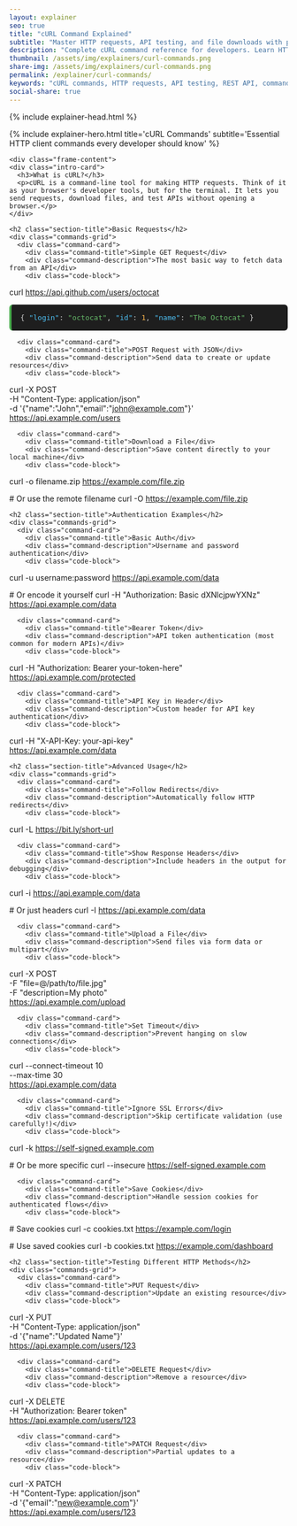 ```yaml
---
layout: explainer
seo: true
title: "cURL Command Explained"
subtitle: "Master HTTP requests, API testing, and file downloads with practical cURL examples"
description: "Complete cURL command reference for developers. Learn HTTP requests, authentication, file uploads, API testing, and advanced cURL techniques with practical examples and syntax highlighting."
thumbnail: /assets/img/explainers/curl-commands.png
share-img: /assets/img/explainers/curl-commands.png  
permalink: /explainer/curl-commands/
keywords: "cURL commands, HTTP requests, API testing, REST API, command line tools, web development, developer tools, HTTP client, cURL tutorial, cURL examples, API authentication, file download, POST requests, curl, http, api, command-line, web-development, developer-tools"
social-share: true
---
```


{% include explainer-head.html %}

<style>
.intro-card h3 {
  font-size: 1.4rem;
  font-weight: 700;
  margin-bottom: 15px;
  display: flex;
  align-items: center;
}

.intro-card h3::before {
  content: '💡';
  margin-right: 12px;
  font-size: 1.6rem;
}

.intro-card p {
  color: #37474f;
  font-size: 1.05rem;
  line-height: 1.7;
  margin: 0;
}

.section-title {
  color: #475569;
  font-size: 2.2rem;
  font-weight: 700;
  margin-bottom: 35px;
  position: relative;
  padding-left: 25px;
}

.section-title::before {
  content: '';
  position: absolute;
  left: 0;
  top: 50%;
  transform: translateY(-50%);
  width: 5px;
  height: 50px;
  background: #64748b;
  border-radius: 3px;
}

.commands-grid {
  display: grid;
  grid-template-columns: repeat(auto-fit, minmax(450px, 1fr));
  gap: 25px;
  margin-bottom: 60px;
  width: 100%;
  box-sizing: border-box;
}

.command-card {
  background: #fafbfc;
  border-radius: 12px;
  padding: 28px;
  box-shadow: 0 2px 12px rgba(0, 0, 0, 0.08);
  border: 1px solid #e1e8ed;
  transition: all 0.3s ease;
  position: relative;
  width: 100%;
  box-sizing: border-box;
  overflow: hidden;
}

.command-card::before {
  content: '';
  position: absolute;
  top: 0;
  left: 0;
  right: 0;
  height: 3px;
  background: #64748b;
  border-radius: 12px 12px 0 0;
}

.command-card:hover {
  transform: translateY(-4px);
  box-shadow: 0 8px 24px rgba(33, 150, 243, 0.15);
  border-color: #64748b;
}

.command-title {
  color: #475569;
  font-size: 1.3rem;
  font-weight: 600;
  margin-bottom: 10px;
}

.command-description {
  color: #5f6368;
  font-size: 0.95rem;
  margin-bottom: 18px;
  line-height: 1.5;
}

.code-block {
  background: #263238;
  color: #eceff1;
  padding: 20px;
  border-radius: 8px;
  font-family: 'SF Mono', Monaco, 'Cascadia Code', 'Roboto Mono', Consolas, monospace;
  font-size: 14px;
  line-height: 1.5;
  overflow-x: auto;
  border-left: 4px solid #64748b;
  margin: 0;
  width: 100%;
  box-sizing: border-box;
  word-break: break-all;
  white-space: pre-wrap;
}

.code-block .command { color: #66bb6a; }
.code-block .url { color: #42a5f5; }
.code-block .flag { color: #ef5350; }
.code-block .string { color: #ffca28; }
.code-block .comment { color: #90a4ae; font-style: italic; }

.response-example {
  background: #1e1e1e;
  color: #d4d4d4;
  padding: 16px;
  border-radius: 6px;
  font-family: 'SF Mono', Monaco, monospace;
  font-size: 13px;
  margin-top: 12px;
  border-left: 4px solid #4caf50;
}

.response-example .json-key { color: #4fc3f7; }
.response-example .json-string { color: #66bb6a; }
.response-example .json-number { color: #ffb74d; }

.tips-card {
  background: linear-gradient(135deg, #e8f5e8 0%, #c8e6c9 100%);
  border: 1px solid #4caf50;
  border-radius: 12px;
  padding: 35px;
  margin-top: 50px;
  box-shadow: 0 4px 16px rgba(76, 175, 80, 0.1);
}

.tips-card h3 {
  color: #2e7d32;
  font-size: 1.6rem;
  font-weight: 700;
  margin-bottom: 20px;
  display: flex;
  align-items: center;
}

.tips-card h3::before {
  content: '✨';
  margin-right: 12px;
  font-size: 1.8rem;
}

.tips-list {
  list-style: none;
  padding: 0;
  margin: 0;
}

.tips-list li {
  margin-bottom: 16px;
  padding-left: 32px;
  position: relative;
  font-size: 1.1rem;
  line-height: 1.6;
  color: #374151;
}

.tips-list li::before {
  content: '→';
  position: absolute;
  left: 0;
  color: #10b981;
  font-weight: bold;
  font-size: 1.2rem;
}

@media (max-width: 768px) {
  body {
    padding: 15px !important;
    background: #f5f7fa !important;
  }
  
  .explainer-frame {
    border-radius: 16px;
    margin: 0;
    box-shadow: 0 10px 30px rgba(0, 0, 0, 0.12);
    border: 1px solid #e2e8f0;
    overflow: hidden;
  }
  
  .hero-header {
    padding: 35px 20px;
    text-align: center;
    position: relative;
    background: linear-gradient(135deg, #64748b 0%, #475569 100%);
  }
  
  .hero-header::after {
    content: '';
    position: absolute;
    bottom: -8px;
    left: 0;
    right: 0;
    height: 8px;
    background: linear-gradient(135deg, #64748b, #475569);
    border-radius: 0 0 16px 16px;
  }
  
  .hero-title {
    font-size: 2.2rem;
    line-height: 1.1;
    margin-bottom: 12px;
    font-weight: 800;
    text-shadow: 0 2px 4px rgba(0, 0, 0, 0.1);
  }
  
  .hero-subtitle {
    font-size: 1rem;
    line-height: 1.4;
    opacity: 0.95;
  }
  
  .branding {
    position: absolute;
    top: 20px;
    right: 20px;
    font-size: 13px;
    padding: 8px 16px;
    margin-bottom: 0;
    background: rgba(255, 255, 255, 0.2);
    border-radius: 20px;
    backdrop-filter: blur(10px);
    border: 1px solid rgba(255, 255, 255, 0.1);
  }
  
  .frame-content {
    padding: 30px 20px;
    background: white;
  }
  
  .intro-card {
    padding: 25px 20px;
    margin-bottom: 35px;
    background: linear-gradient(135deg, #e3f2fd 0%, #bbdefb 100%);
    border: 1px solid #64748b;
    border-radius: 12px;
    box-shadow: 0 4px 16px rgba(33, 150, 243, 0.1);
  }
  
  .intro-card h3 {
    font-size: 1.2rem;
    margin-bottom: 12px;
    color: #1565c0;
    font-weight: 700;
  }
  
  .intro-card h3::before {
    font-size: 1.4rem;
    margin-right: 10px;
  }
  
  .intro-card p {
    font-size: 0.95rem;
    color: #37474f;
    line-height: 1.6;
  }
  
  .section-title {
    font-size: 1.7rem;
    padding-left: 20px;
    margin-bottom: 25px;
    color: #475569;
    font-weight: 700;
  }
  
  .section-title::before {
    height: 35px;
    width: 4px;
    background: #64748b;
  }
  
  .commands-grid {
    grid-template-columns: 1fr;
    gap: 18px;
    margin-bottom: 45px;
    width: 100%;
    padding: 0;
  }
  
  .command-card {
    padding: 20px;
    border-radius: 12px;
    background: #fafbfc;
    border: 1px solid #e1e8ed;
    box-shadow: 0 2px 12px rgba(0, 0, 0, 0.08);
    position: relative;
    width: 100%;
    box-sizing: border-box;
    overflow: hidden;
  }
  
  .command-card::before {
    content: '';
    position: absolute;
    top: 0;
    left: 0;
    right: 0;
    height: 3px;
    background: #64748b;
    border-radius: 12px 12px 0 0;
  }
  
  .command-title {
    font-size: 1.15rem;
    margin-bottom: 8px;
    color: #475569;
    font-weight: 600;
  }
  
  .command-description {
    font-size: 0.9rem;
    margin-bottom: 16px;
    line-height: 1.5;
    color: #5f6368;
  }
  
  .code-block {
    padding: 16px;
    font-size: 12px;
    line-height: 1.4;
    border-radius: 8px;
    overflow-x: auto;
    -webkit-overflow-scrolling: touch;
    background: #263238;
    color: #eceff1;
    border-left: 4px solid #64748b;
    width: 100%;
    box-sizing: border-box;
    word-break: break-all;
    white-space: pre-wrap;
  }
  
  .response-example {
    padding: 14px;
    font-size: 11px;
    margin-top: 12px;
    background: #1e1e1e;
    color: #d4d4d4;
    border-left: 4px solid #4caf50;
    border-radius: 6px;
  }
  
  .tips-card {
    padding: 25px 20px;
    margin-top: 40px;
    background: linear-gradient(135deg, #e8f5e8 0%, #c8e6c9 100%);
    border: 1px solid #4caf50;
    border-radius: 12px;
    box-shadow: 0 4px 16px rgba(76, 175, 80, 0.1);
  }
  
  .tips-card h3 {
    font-size: 1.4rem;
    margin-bottom: 18px;
    color: #2e7d32;
    font-weight: 700;
  }
  
  .tips-card h3::before {
    font-size: 1.6rem;
    margin-right: 10px;
  }
  
  .tips-list li {
    font-size: 0.95rem;
    margin-bottom: 12px;
    padding-left: 25px;
    line-height: 1.5;
    color: #374151;
  }
  
  .tips-list li::before {
    font-size: 1rem;
    color: #10b981;
  }
@media (max-width: 480px) {
  body {
    padding: 10px !important;
    background: #f5f7fa !important;
  }
  
  .explainer-frame {
    border-radius: 12px;
    margin: 0;
    box-shadow: 0 8px 25px rgba(0, 0, 0, 0.15);
    border: 1px solid #e2e8f0;
    overflow: hidden;
    background: white;
  }
  
  .hero-header {
    padding: 30px 15px;
    background: linear-gradient(135deg, #64748b 0%, #475569 100%);
    text-align: center;
    position: relative;
  }
  
  .hero-header::after {
    content: '';
    position: absolute;
    bottom: -6px;
    left: 0;
    right: 0;
    height: 6px;
    background: linear-gradient(135deg, #64748b, #475569);
    border-radius: 0 0 12px 12px;
  }
  
  .hero-title {
    font-size: 1.9rem;
    text-align: center;
    font-weight: 800;
    margin-bottom: 10px;
    text-shadow: 0 2px 4px rgba(0, 0, 0, 0.1);
  }
  
  .hero-subtitle {
    font-size: 0.9rem;
    text-align: center;
    opacity: 0.95;
  }
  
  .branding {
    position: absolute;
    top: 15px;
    right: 15px;
    background: rgba(255, 255, 255, 0.25);
    font-size: 11px;
    padding: 6px 12px;
    border-radius: 15px;
    backdrop-filter: blur(10px);
    border: 1px solid rgba(255, 255, 255, 0.15);
  }
  
  .frame-content {
    padding: 25px 15px;
    background: white;
  }
  
  .intro-card {
    padding: 20px 15px;
    border-radius: 10px;
    background: linear-gradient(135deg, #e3f2fd 0%, #bbdefb 100%);
    border: 1px solid #64748b;
    box-shadow: 0 4px 16px rgba(33, 150, 243, 0.1);
    margin-bottom: 30px;
  }
  
  .section-title {
    font-size: 1.5rem;
    padding-left: 18px;
    color: #475569;
    font-weight: 700;
  }
  
  .section-title::before {
    background: #64748b;
    height: 30px;
    width: 4px;
  }
  
  .command-card {
    padding: 18px 15px;
    border-radius: 10px;
    background: #fafbfc;
    border: 1px solid #e1e8ed;
    box-shadow: 0 2px 12px rgba(0, 0, 0, 0.08);
    position: relative;
  }
  
  .command-card::before {
    content: '';
    position: absolute;
    top: 0;
    left: 0;
    right: 0;
    height: 3px;
    background: #64748b;
    border-radius: 10px 10px 0 0;
  }
  
  .code-block {
    padding: 14px;
    font-size: 11px;
    border-left-width: 3px;
    background: #263238;
    color: #eceff1;
    border-left-color: #64748b;
    border-radius: 6px;
  }
  
  .tips-card {
    padding: 20px 15px;
    border-radius: 10px;
    background: linear-gradient(135deg, #e8f5e8 0%, #c8e6c9 100%);
    border: 1px solid #4caf50;
    box-shadow: 0 4px 16px rgba(76, 175, 80, 0.1);
  }
}

/* Improve touch targets and scrolling */
@media (max-width: 768px) {
  .command-card {
    -webkit-tap-highlight-color: rgba(33, 150, 243, 0.1);
    touch-action: manipulation;
  }
  
  .command-card:active {
    transform: translateY(-2px);
    transition: transform 0.1s;
  }
  
  .code-block {
    -webkit-overflow-scrolling: touch;
    scrollbar-width: thin;
  }
  
  .code-block::-webkit-scrollbar {
    height: 4px;
  }
  
  .code-block::-webkit-scrollbar-thumb {
    background: rgba(33, 150, 243, 0.3);
    border-radius: 2px;
  }
  
  /* Improve text selection on mobile */
  .code-block {
    -webkit-user-select: all;
    user-select: all;
  }
  
  /* Better spacing for thumbs */
  .tips-list li {
    min-height: 44px;
    display: flex;
    align-items: flex-start;
    padding-top: 8px;
  }
}
</style>

<!-- SEO: Structured Data -->
<script type="application/ld+json">
{
  "@context": "https://schema.org",
  "@type": "TechArticle",
  "headline": "cURL Command Examples - Complete Developer Guide",
  "description": "Complete cURL command reference for developers. Learn HTTP requests, authentication, file uploads, API testing, and advanced cURL techniques with practical examples.",
  "author": {
    "@type": "Person",
    "name": "Ajit Singh",
    "url": "https://github.com/ajitsing"
  },
  "publisher": {
    "@type": "Person",
    "name": "Ajit Singh",
    "url": "https://ajitsing.github.io"
  },
  "datePublished": "2025-09-08",
  "dateModified": "2025-09-08",
  "mainEntityOfPage": {
    "@type": "WebPage",
    "@id": "https://ajitsing.github.io/explainer/curl-commands/"
  },
  "articleSection": "Web Development",
  "keywords": ["cURL", "HTTP requests", "API testing", "command line", "web development"],
  "about": [
    {
      "@type": "Thing",
      "name": "cURL"
    },
    {
      "@type": "Thing", 
      "name": "HTTP Client"
    },
    {
      "@type": "Thing",
      "name": "API Testing"
    }
  ],
  "teaches": [
    "Basic cURL GET and POST requests",
    "cURL authentication methods",
    "File uploads and downloads with cURL",
    "Advanced cURL options and flags",
    "API testing with cURL"
  ]
}
</script>

<!-- SEO: Additional Meta Tags -->
<meta name="robots" content="index, follow">
<meta name="author" content="Ajit Singh">
<meta property="article:author" content="Ajit Singh">
<meta property="article:section" content="Web Development">
<meta property="article:tag" content="cURL">
<meta property="article:tag" content="HTTP">
<meta property="article:tag" content="API Testing">
<meta property="article:tag" content="Command Line">
<meta property="article:tag" content="Web Development">

<div class="explainer">
  <div class="explainer-frame">
    {% include explainer-hero.html title='cURL Commands' subtitle='Essential HTTP client commands every developer should know' %}
    
    <div class="frame-content">
    <div class="intro-card">
      <h3>What is cURL?</h3>
      <p>cURL is a command-line tool for making HTTP requests. Think of it as your browser's developer tools, but for the terminal. It lets you send requests, download files, and test APIs without opening a browser.</p>
    </div>

    <h2 class="section-title">Basic Requests</h2>
    <div class="commands-grid">
      <div class="command-card">
        <div class="command-title">Simple GET Request</div>
        <div class="command-description">The most basic way to fetch data from an API</div>
        <div class="code-block">
<span class="command">curl</span> <span class="url">https://api.github.com/users/octocat</span>
        </div>
        <div class="response-example">
{
  <span class="json-key">"login"</span>: <span class="json-string">"octocat"</span>,
  <span class="json-key">"id"</span>: <span class="json-number">1</span>,
  <span class="json-key">"name"</span>: <span class="json-string">"The Octocat"</span>
}
        </div>
      </div>

      <div class="command-card">
        <div class="command-title">POST Request with JSON</div>
        <div class="command-description">Send data to create or update resources</div>
        <div class="code-block">
<span class="command">curl</span> <span class="flag">-X POST</span> \
  <span class="flag">-H</span> <span class="string">"Content-Type: application/json"</span> \
  <span class="flag">-d</span> <span class="string">'{"name":"John","email":"john@example.com"}'</span> \
  <span class="url">https://api.example.com/users</span>
        </div>
      </div>

      <div class="command-card">
        <div class="command-title">Download a File</div>
        <div class="command-description">Save content directly to your local machine</div>
        <div class="code-block">
<span class="command">curl</span> <span class="flag">-o</span> filename.zip <span class="url">https://example.com/file.zip</span>

<span class="comment"># Or use the remote filename</span>
<span class="command">curl</span> <span class="flag">-O</span> <span class="url">https://example.com/file.zip</span>
        </div>
      </div>
    </div>

    <h2 class="section-title">Authentication Examples</h2>
    <div class="commands-grid">
      <div class="command-card">
        <div class="command-title">Basic Auth</div>
        <div class="command-description">Username and password authentication</div>
        <div class="code-block">
<span class="command">curl</span> <span class="flag">-u</span> username:password <span class="url">https://api.example.com/data</span>

<span class="comment"># Or encode it yourself</span>
<span class="command">curl</span> <span class="flag">-H</span> <span class="string">"Authorization: Basic dXNlcjpwYXNz"</span> <span class="url">https://api.example.com/data</span>
        </div>
      </div>

      <div class="command-card">
        <div class="command-title">Bearer Token</div>
        <div class="command-description">API token authentication (most common for modern APIs)</div>
        <div class="code-block">
<span class="command">curl</span> <span class="flag">-H</span> <span class="string">"Authorization: Bearer your-token-here"</span> \
  <span class="url">https://api.example.com/protected</span>
        </div>
      </div>

      <div class="command-card">
        <div class="command-title">API Key in Header</div>
        <div class="command-description">Custom header for API key authentication</div>
        <div class="code-block">
<span class="command">curl</span> <span class="flag">-H</span> <span class="string">"X-API-Key: your-api-key"</span> \
  <span class="url">https://api.example.com/data</span>
        </div>
      </div>
    </div>

    <h2 class="section-title">Advanced Usage</h2>
    <div class="commands-grid">
      <div class="command-card">
        <div class="command-title">Follow Redirects</div>
        <div class="command-description">Automatically follow HTTP redirects</div>
        <div class="code-block">
<span class="command">curl</span> <span class="flag">-L</span> <span class="url">https://bit.ly/short-url</span>
        </div>
      </div>

      <div class="command-card">
        <div class="command-title">Show Response Headers</div>
        <div class="command-description">Include headers in the output for debugging</div>
        <div class="code-block">
<span class="command">curl</span> <span class="flag">-i</span> <span class="url">https://api.example.com/data</span>

<span class="comment"># Or just headers</span>
<span class="command">curl</span> <span class="flag">-I</span> <span class="url">https://api.example.com/data</span>
        </div>
      </div>

      <div class="command-card">
        <div class="command-title">Upload a File</div>
        <div class="command-description">Send files via form data or multipart</div>
        <div class="code-block">
<span class="command">curl</span> <span class="flag">-X POST</span> \
  <span class="flag">-F</span> <span class="string">"file=@/path/to/file.jpg"</span> \
  <span class="flag">-F</span> <span class="string">"description=My photo"</span> \
  <span class="url">https://api.example.com/upload</span>
        </div>
      </div>

      <div class="command-card">
        <div class="command-title">Set Timeout</div>
        <div class="command-description">Prevent hanging on slow connections</div>
        <div class="code-block">
<span class="command">curl</span> <span class="flag">--connect-timeout 10</span> \
  <span class="flag">--max-time 30</span> \
  <span class="url">https://api.example.com/data</span>
        </div>
      </div>

      <div class="command-card">
        <div class="command-title">Ignore SSL Errors</div>
        <div class="command-description">Skip certificate validation (use carefully!)</div>
        <div class="code-block">
<span class="command">curl</span> <span class="flag">-k</span> <span class="url">https://self-signed.example.com</span>

<span class="comment"># Or be more specific</span>
<span class="command">curl</span> <span class="flag">--insecure</span> <span class="url">https://self-signed.example.com</span>
        </div>
      </div>

      <div class="command-card">
        <div class="command-title">Save Cookies</div>
        <div class="command-description">Handle session cookies for authenticated flows</div>
        <div class="code-block">
<span class="comment"># Save cookies</span>
<span class="command">curl</span> <span class="flag">-c</span> cookies.txt <span class="url">https://example.com/login</span>

<span class="comment"># Use saved cookies</span>
<span class="command">curl</span> <span class="flag">-b</span> cookies.txt <span class="url">https://example.com/dashboard</span>
        </div>
      </div>
    </div>

    <h2 class="section-title">Testing Different HTTP Methods</h2>
    <div class="commands-grid">
      <div class="command-card">
        <div class="command-title">PUT Request</div>
        <div class="command-description">Update an existing resource</div>
        <div class="code-block">
<span class="command">curl</span> <span class="flag">-X PUT</span> \
  <span class="flag">-H</span> <span class="string">"Content-Type: application/json"</span> \
  <span class="flag">-d</span> <span class="string">'{"name":"Updated Name"}'</span> \
  <span class="url">https://api.example.com/users/123</span>
        </div>
      </div>

      <div class="command-card">
        <div class="command-title">DELETE Request</div>
        <div class="command-description">Remove a resource</div>
        <div class="code-block">
<span class="command">curl</span> <span class="flag">-X DELETE</span> \
  <span class="flag">-H</span> <span class="string">"Authorization: Bearer token"</span> \
  <span class="url">https://api.example.com/users/123</span>
        </div>
      </div>

      <div class="command-card">
        <div class="command-title">PATCH Request</div>
        <div class="command-description">Partial updates to a resource</div>
        <div class="code-block">
<span class="command">curl</span> <span class="flag">-X PATCH</span> \
  <span class="flag">-H</span> <span class="string">"Content-Type: application/json"</span> \
  <span class="flag">-d</span> <span class="string">'{"email":"new@example.com"}'</span> \
  <span class="url">https://api.example.com/users/123</span>
        </div>
      </div>
    </div>
    </div>
  </div>
</div>
